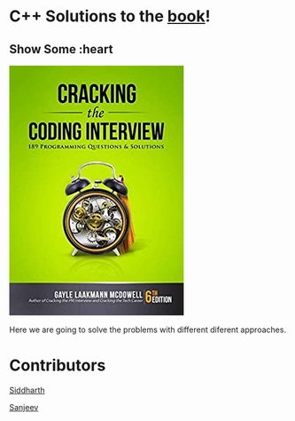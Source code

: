 # C++ Solutions to the [book](http://www.crackingthecodinginterview.com/)!

## Show Some :heart

![Image](Image/ctci.jpg)

Here we are going to solve the problems with different diferent approaches.

# Contributors
[Siddharth](https://github.com/aquila1939)

[Sanjeev](https://github.com/sanjeev0007)

